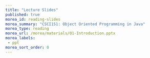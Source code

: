 ```yaml
---
title: "Lecture Slides"
published: true
morea_id: reading-slides
morea_summary: "CSCI151: Object Oriented Programming in Java"
morea_type: reading
morea_url: /morea/materials/01-Introduction.pptx
morea_labels:
 - ppt
morea_sort_order: 0
---
```

